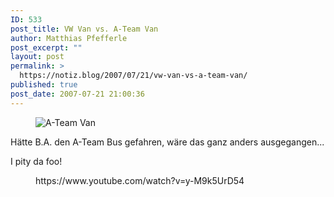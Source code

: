```yaml
---
ID: 533
post_title: VW Van vs. A-Team Van
author: Matthias Pfefferle
post_excerpt: ""
layout: post
permalink: >
  https://notiz.blog/2007/07/21/vw-van-vs-a-team-van/
published: true
post_date: 2007-07-21 21:00:36
---
```

<!-- wp:image {"align":"center"} -->
<figure class="wp-block-image aligncenter"><img src="https://notiz.blog/wp-content/uploads/2007/07/ateam-van.jpg" alt="A-Team Van" /></figure>
<!-- /wp:image -->

<!-- wp:paragraph -->
<p>Hätte B.A. den A-Team Bus gefahren, wäre das ganz anders ausgegangen...</p>
<!-- /wp:paragraph -->

<!-- wp:paragraph -->
<p>I pity da foo!</p>
<!-- /wp:paragraph -->

<!-- wp:more -->
<!--more-->
<!-- /wp:more -->

<!-- wp:core-embed/youtube {"url":"https://www.youtube.com/watch?v=y-M9k5UrD54","type":"video","providerNameSlug":"youtube"} -->
<figure class="wp-block-embed-youtube wp-block-embed is-type-video is-provider-youtube">
	https://www.youtube.com/watch?v=y-M9k5UrD54
</figure>
<!-- /wp:core-embed/youtube -->
